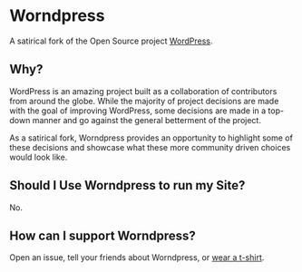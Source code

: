 # Worndpress

A satirical fork of the Open Source project [WordPress](http://wordpress.org/).

## Why?

WordPress is an amazing project built as a collaboration of contributors from around the globe.
While the majority of project decisions are made with the goal of improving WordPress, some decisions
are made in a top-down manner and go against the general betterment of the project.

As a satirical fork, Worndpress provides an opportunity to highlight some of these decisions and showcase what these
more community driven choices would look like.

## Should I Use Worndpress to run my Site?

No.

## How can I support Worndpress?

Open an issue, tell your friends about Worndpress, or [wear a t-shirt](https://teechip.com/worndpress).
